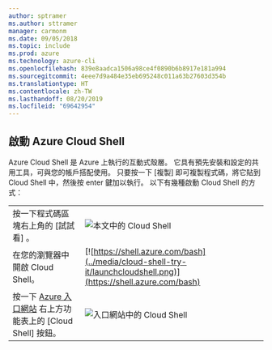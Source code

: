 ```yaml
---
author: sptramer
ms.author: sttramer
manager: carmonm
ms.date: 09/05/2018
ms.topic: include
ms.prod: azure
ms.technology: azure-cli
ms.openlocfilehash: 839e8aadca1506a98ce4f0890b6b8917e181a994
ms.sourcegitcommit: 4eee7d9a484e35eb695248c011a63b27603d354b
ms.translationtype: HT
ms.contentlocale: zh-TW
ms.lasthandoff: 08/20/2019
ms.locfileid: "69642954"
---
```

## <a name="launch-azure-cloud-shell"></a>啟動 Azure Cloud Shell

Azure Cloud Shell 是 Azure 上執行的互動式殼層。 它具有預先安裝和設定的共用工具，可與您的帳戶搭配使用。 只要按一下 [複製]  即可複製程式碼，將它貼到 Cloud Shell 中，然後按 enter 鍵加以執行。  以下有幾種啟動 Cloud Shell 的方式：

|   | |
|-----------------------------------------------|---|
| 按一下程式碼區塊右上角的 [試試看]  。 | ![本文中的 Cloud Shell](../media/cloud-shell-try-it/cli-try-it.png) |
| 在您的瀏覽器中開啟 Cloud Shell。 | [![https://shell.azure.com/bash](../media/cloud-shell-try-it/launchcloudshell.png)](https://shell.azure.com/bash) |
| 按一下 [Azure 入口網站](https://portal.azure.com) 右上方功能表上的 [Cloud Shell]  按鈕。 | ![入口網站中的 Cloud Shell](../media/cloud-shell-try-it/cloud-shell-menu.png) |
